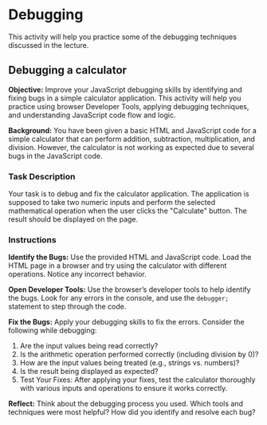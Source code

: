 # Debugging
This activity will help you practice some of the debugging techniques discussed in the lecture.

## Debugging a calculator
**Objective:** Improve your JavaScript debugging skills by identifying and fixing bugs in a simple calculator application. This activity will help you practice using browser Developer Tools, applying debugging techniques, and understanding JavaScript code flow and logic.

**Background:** You have been given a basic HTML and JavaScript code for a simple calculator that can perform addition, subtraction, multiplication, and division. However, the calculator is not working as expected due to several bugs in the JavaScript code.

### Task Description
Your task is to debug and fix the calculator application. The application is supposed to take two numeric inputs and perform the selected mathematical operation when the user clicks the "Calculate" button. The result should be displayed on the page.

### Instructions
**Identify the Bugs:** Use the provided HTML and JavaScript code. Load the HTML page in a browser and try using the calculator with different operations. Notice any incorrect behavior.

**Open Developer Tools:** Use the browser’s developer tools to help identify the bugs. Look for any errors in the console, and use the `debugger;` statement to step through the code.

**Fix the Bugs:** Apply your debugging skills to fix the errors. Consider the following while debugging:

1. Are the input values being read correctly?
2. Is the arithmetic operation performed correctly (including division by 0)?
3. How are the input values being treated (e.g., strings vs. numbers)?
4. Is the result being displayed as expected?
5. Test Your Fixes: After applying your fixes, test the calculator thoroughly with various inputs and operations to ensure it works correctly. 

**Reflect:** Think about the debugging process you used. Which tools and techniques were most helpful? How did you identify and resolve each bug?

